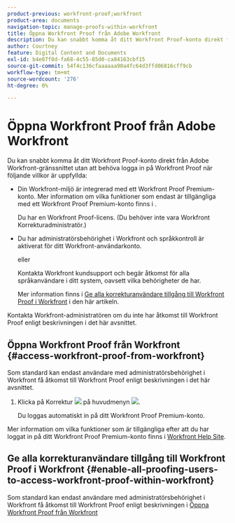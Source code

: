 ```yaml
---
product-previous: workfront-proof;workfront
product-area: documents
navigation-topic: manage-proofs-within-workfront
title: Öppna Workfront Proof från Adobe Workfront
description: Du kan snabbt komma åt ditt Workfront Proof-konto direkt från Adobe Workfront-gränssnittet utan att behöva logga in på Workfront Proof när följande villkor uppfylls - EDIT ME.
author: Courtney
feature: Digital Content and Documents
exl-id: b4e07f8d-fa68-4c55-85d0-ca84163cbf15
source-git-commit: 54f4c136cfaaaaaa90a4fc64d3ffd06816cff9cb
workflow-type: tm+mt
source-wordcount: '276'
ht-degree: 0%

---
```


# Öppna Workfront Proof från Adobe Workfront

Du kan snabbt komma åt ditt Workfront Proof-konto direkt från Adobe Workfront-gränssnittet utan att behöva logga in på Workfront Proof när följande villkor är uppfyllda:

* Din Workfront-miljö är integrerad med ett Workfront Proof Premium-konto. Mer information om vilka funktioner som endast är tillgängliga med ett Workfront Proof Premium-konto finns i .

   Du har en Workfront Proof-licens. (Du behöver inte vara Workfront Korrekturadministratör.)

* Du har administratörsbehörighet i Workfront och språkkontroll är aktiverat för ditt Workfront-användarkonto.

   eller

   Kontakta Workfront kundsupport och begär åtkomst för alla språkanvändare i ditt system, oavsett vilka behörigheter de har.

   Mer information finns i [Ge alla korrekturanvändare tillgång till Workfront Proof i Workfront](#enable-all-proofing-users-to-access-workfront-proof-within-workfront) i den här artikeln.

Kontakta Workfront-administratören om du inte har åtkomst till Workfront Proof enligt beskrivningen i det här avsnittet.

## Öppna Workfront Proof från Workfront {#access-workfront-proof-from-workfront}

Som standard kan endast användare med administratörsbehörighet i Workfront få åtkomst till Workfront Proof enligt beskrivningen i det här avsnittet. 

1. Klicka på Korrektur ![](assets/proofing-main-menu.png) på huvudmenyn ![](assets/main-menu-icon.png).

   Du loggas automatiskt in på ditt Workfront Proof Premium-konto.

Mer information om vilka funktioner som är tillgängliga efter att du har loggat in på ditt Workfront Proof Premium-konto finns i [Workfront Help Site](https://support.workfront.com).

## Ge alla korrekturanvändare tillgång till Workfront Proof i Workfront {#enable-all-proofing-users-to-access-workfront-proof-within-workfront}

Som standard kan endast användare med administratörsbehörighet i Workfront få åtkomst till Workfront Proof enligt beskrivningen i [Öppna Workfront Proof från Workfront](#access-workfront-proof-from-workfront)
